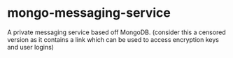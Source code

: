 # mongo-messaging-service
A private messaging service based off MongoDB.
(consider this a censored version as it contains a link which can be used to access encryption keys and user logins)
